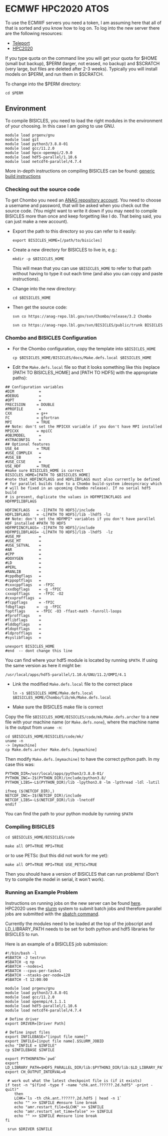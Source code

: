 # ECMWF HPC2020 ATOS

To use the ECMWF servers you need a token, I am assuming here that all of that is sorted and you know how to log on. To log into the new server there are the following resources:

- [Teleport](https://confluence.ecmwf.int/display/UDOC/Teleport+SSH+Access)
- [HPC2020](https://confluence.ecmwf.int/display/UDOC/HPC2020%3A+How+to+connect)

If you type quota on the command line you will get your quota for $HOME (small but backup), $PERM (larger, not erased, no backup) and $SCRATCH (very large, but files are deleted after 2-3 weeks). 
Typically you will install models on $PERM, and run them in $SCRATCH. 

To change into the $PERM directory:

`cd $PERM`

## Environment

To compile BISICLES, you need to load the right modules in the environment of your choosing. In this case I am going to use GNU. 

```
module load prgenv/gnu
module load git
module load python3/3.8.8-01
module load gcc/11.2.0
module load hpcx-openmpi/2.9.0
module load hdf5-parallel/1.10.6
module load netcdf4-parallel/4.7.4
```

More in-depth instructions on compiling BISICLES can be found: [generic build instructions](http://davis.lbl.gov/Manuals/BISICLES-DOCS/readme.html)
 
### Checking out the source code

To get Chombo you need an [ANAG repository account](https://anag-repo.lbl.gov/).
You need to choose a username and password, that will be asked when you check out the source code. (You might want to write it down if you may need to compile BISICLES more than once and keep forgetting like I do. That being said, you can just make a new account). 

* Export the path to this directory so you can refer to it easily:
  
  `export BISICLES_HOME=[/path/to/bisicles]`

* Create a new directory for BISICLES to live in, e.g.:
  
  `mkdir -p $BISICLES_HOME`

  This will mean that you can use `$BISICLES_HOME` to refer to that path without having to type it out each time (and also you can copy and paste instructions).
  
* Change into the new directory:
  
  `cd $BISICLES_HOME`
  
* Then get the source code:

  `svn co https://anag-repo.lbl.gov/svn/Chombo/release/3.2 Chombo`

  `svn co https://anag-repo.lbl.gov/svn/BISICLES/public/trunk BISICLES`
  
  
### Chombo and BISICLES Configuration
  
* For the Chombo configuration, copy the template into `$BISICLES_HOME`

  `cp $BISICLES_HOME/BISICLES/docs/Make.defs.local $BISICLES_HOME`
  
* Edit the `Make.defs.local` file so that it looks something like this (replace [PATH TO BISICLES_HOME] and [PATH TO HDF5] with the appropriate paths):

```
## Configuration variables
#DIM           =
#DEBUG         =
#OPT           =
PRECISION     = DOUBLE
#PROFILE       =
CXX           = g++
FC            = gfortran
MPI           = TRUE
## Note: don't set the MPICXX variable if you don't have MPI installed
MPICXX        = mpiCC
#OBJMODEL      =
#XTRACONFIG    =
## Optional features
USE_64        = TRUE
#USE_COMPLEX   =
#USE_EB        =
#USE_CCSE      =
USE_HDF       = TRUE
#make sure BISICLES_HOME is correct
BISICLES_HOME=[PATH TO $BISICLES_HOME]
#note that HDFINCFLAGS and HDFLIBFLAGS must also currently be defined 
# for parallel builds (due to a Chombo build-system ideosyncracy which 
# will be fixed in an upcoming Chombo release). If no serial hdf5 build 
# is present, duplicate the values in HDFMPIINCFLAGS and HDFMPILIBFLAGS

HDFINCFLAGS   = -I[PATH TO HDF5]/include
HDFLIBFLAGS   = -L[PATH TO HDF5]/lib -lhdf5 -lz
## Note: don't set the HDFMPI* variables if you don't have parallel HDF installed #PATH TO HDF5
HDFMPIINCFLAGS= -I[PATH TO HDF5]/include
HDFMPILIBFLAGS= -L[PATH TO HDF5]/lib -lhdf5  -lz
#USE_MF        =
#USE_MT        =
#USE_SETVAL    =
#AR            =
#CPP           =
#DOXYGEN       =
#LD            =
#PERL          =
#RANLIB        =
#cppdbgflags   =
#cppoptflags   =
#cxxcppflags   = -fPIC
cxxdbgflags    = -g -fPIC
cxxoptflags    = -fPIC -O2
#cxxprofflags  =
#fcppflags     = -fPIC
fdbgflags     =  -g -fPIC
foptflags     = -fPIC -O3 -ffast-math -funroll-loops
#fprofflags    =
#flibflags     =
#lddbgflags    =
#ldoptflags    =
#ldprofflags   =
#syslibflags   = 

unexport BISICLES_HOME
#end  -- dont change this line
```
You can find where your hdf5 module is located by running `$PATH`. If using the same version as here it might be:

`/usr/local/apps/hdf5-parallel/1.10.6/GNU/11.2/OMPI/4.1`

* Link the modified `Make.defs.local` file to the correct place

  `ln -s $BISICLES_HOME/Make.defs.local $BISICLES_HOME/Chombo/lib/mk/Make.defs.local`

* Make sure the BISICLES make file is correct

Copy the file `$BISICLES_HOME/BISICLES/code/mk/Make.defs.archer` to a new file with your machine name (or `Make.defs.none`), where the machine name is the output from `uname -n`:

    cd $BISICLES_HOME/BISICLES/code/mk/
    uname -n
    -> [mymachine]
    cp Make.defs.archer Make.defs.[mymachine]

Then modify `Make.defs.[mymachine]` to have the correct python path. In my case this was:

```
PYTHON_DIR=/usr/local/apps/python3/3.8.8-01/
PYTHON_INC=-I$(PYTHON_DIR)/include/python3.8/
PYTHON_LIBS=-L$(PYTHON_DIR)/lib -lpython3.8 -lm -lpthread -ldl -lutil

ifneq ($(NETCDF_DIR),)
NETCDF_INC=-I$(NETCDF_DIR)/include
NETCDF_LIBS=-L$(NETCDF_DIR)/lib -lnetcdf
endif
```

You can find the path to your python module by running `$PATH`

### Compiling BISICLES

  `cd $BISICLES_HOME/BISICLES/code`
  
  `make all OPT=TRUE MPI=TRUE`
  
  or to use PETSc (but this did not work for me yet):
  
  `make all OPT=TRUE MPI=TRUE USE_PETSC=TRUE`

Then you should have a version of BISICLES that can run problems!
(Don't try to compile the model in serial, it won't work). 

### Running an Example Problem

Instructions on running jobs on the new server can be found [here](https://confluence.ecmwf.int/display/UDOC/HPC2020%3A+Batch+system). HPC2020 uses the [slurm](https://slurm.schedmd.com/tutorials.html) system to submit batch jobs and therefore parallel jobs are submitted with the [sbatch command](https://slurm.schedmd.com/sbatch.html). 

Currently the modules need to be loaded at the top of the jobscript and LD_LIBRARY_PATH needs to be set for both python and hdf5 libraries for BISICLES to run.

Here is an example of a BISICLES job submission: 

    #!/bin/bash -l
    #SBATCH -J testrun
    #SBATCH -q np
    #SBATCH --nodes=1
    #SBATCH --cpus-per-task=1
    #SBATCH --ntasks-per-node=128
    #SBATCH -t 12:00:00

    module load prgenv/gnu
    module load python3/3.8.8-01
    module load gcc/11.2.0
    module load openmpi/4.1.1.1
    module load hdf5-parallel/1.10.6
    module load netcdf4-parallel/4.7.4

    # Define driver 
    export DRIVER=[Driver Path]

    # Define input files
    export INFILEBASE="[input file name]"
    export INFILE=[input file name].$SLURM_JOBID
    echo "INFILE = $INFILE"
    cp $INFILEBASE $INFILE

    export PYTHONPATH=`pwd`
    export LD_LIBRARY_PATH=$HDF5_PARALLEL_DIR/lib:$PYTHON3_DIR/lib:$LD_LIBRARY_PATH
    export CH_OUTPUT_INTERVAL=0

     # work out what the latest checkpoint file is (if it exists)
    if test -n "$(find -type f -name "chk.ant.??????.2d.hdf5" -print -quit)"
        then
        LCHK=`ls -th chk.ant.??????.2d.hdf5 | head -n 1`
        echo "" >> $INFILE #ensure line break
        echo "amr.restart_file=$LCHK" >> $INFILE
        echo "amr.restart_set_time=false" >> $INFILE
        echo "" >> $INFILE #ensure line break
    fi

     srun $DRIVER $INFILE

